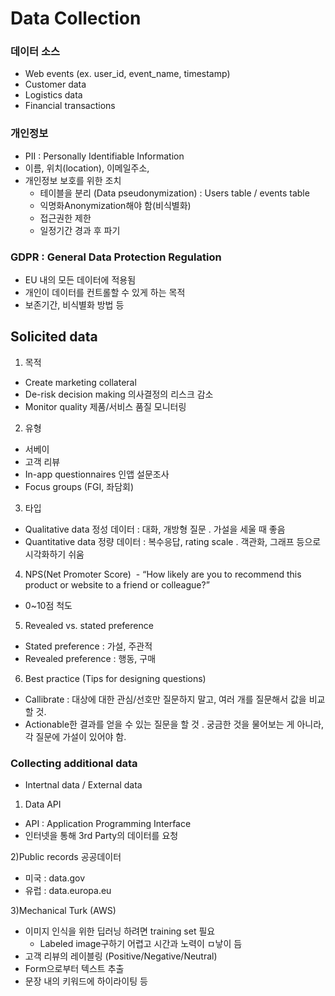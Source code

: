# Data Collection

### 데이터 소스
- Web events (ex. user_id, event_name, timestamp)
- Customer data
- Logistics data
- Financial transactions


### 개인정보
- PII : Personally Identifiable Information
- 이름, 위치(location), 이메일주소,
- 개인정보 보호를 위한 조치
  - 테이블을 분리 (Data pseudonymization)
    : Users table / events table
  - 익명화Anonymization해야 함(비식별화)
  - 접근권한 제한
  - 일정기간 경과 후 파기

### GDPR : General Data Protection Regulation
- EU 내의 모든 데이터에 적용됨
- 개인이 데이터를 컨트롤할 수 있게 하는 목적
- 보존기간, 비식별화 방법 등


## Solicited data

1. 목적
 - Create marketing collateral
 - De-risk decision making 의사결정의 리스크 감소
 - Monitor quality 제품/서비스 품질 모니터링

2. 유형
 - 서베이
 - 고객 리뷰
 - In-app questionnaires 인앱 설문조사
 - Focus groups (FGI, 좌담회)

3. 타입
 - Qualitative data 정성 데이터
  : 대화, 개방형 질문
  . 가설을 세울 때 좋음
 - Quantitative data 정량 데이터
  : 복수응답, rating scale
  . 객관화, 그래프 등으로 시각화하기 쉬움

4. NPS(Net Promoter Score)  - “How likely are you to recommend this product or website to a friend or colleague?”
 - 0~10점 척도

5. Revealed vs. stated preference
 - Stated preference : 가설, 주관적
 - Revealed preference : 행동, 구매

6. Best practice (Tips for designing questions)
 - Callibrate : 대상에 대한 관심/선호만 질문하지 말고, 여러 개를 질문해서 값을 비교할 것.
 - Actionable한 결과를 얻을 수 있는 질문을 할 것
   . 궁금한 것을 물어보는 게 아니라, 각 질문에 가설이 있어야 함.


### Collecting additional data
 - Intertnal data / External data

1) Data API
- API : Application Programming Interface
- 인터넷을 통해 3rd Party의 데이터를 요청

2)Public records 공공데이터
- 미국 : data.gov
- 유럽 : data.europa.eu

3)Mechanical Turk (AWS)
- 이미지 인식을 위한 딥러닝 하려면 training set 필요
  - Labeled image구하기 어렵고 시간과 노력이 ㅁ낳이 듬
- 고객 리뷰의 레이블링 (Positive/Negative/Neutral)
- Form으로부터 텍스트 추출
- 문장 내의 키워드에 하이라이팅 등
